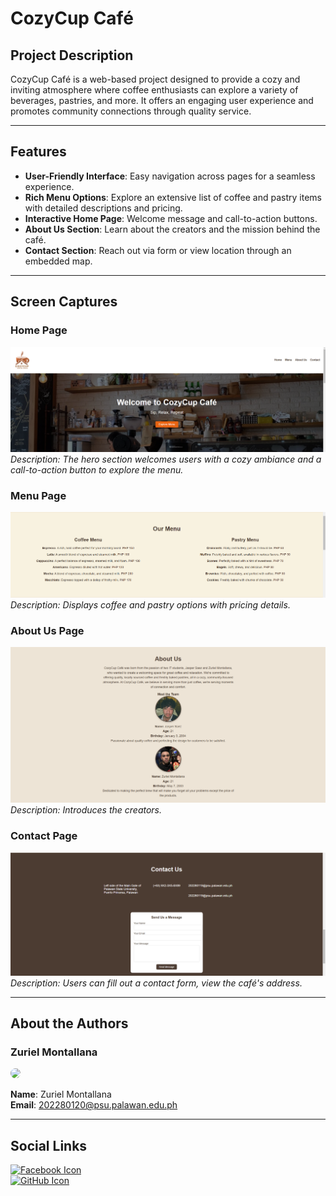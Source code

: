 # CozyCup Café

## Project Description
CozyCup Café is a web-based project designed to provide a cozy and inviting atmosphere where coffee enthusiasts can explore a variety of beverages, pastries, and more. It offers an engaging user experience and promotes community connections through quality service.

---

## Features
- **User-Friendly Interface**: Easy navigation across pages for a seamless experience.
- **Rich Menu Options**: Explore an extensive list of coffee and pastry items with detailed descriptions and pricing.
- **Interactive Home Page**: Welcome message and call-to-action buttons.
- **About Us Section**: Learn about the creators and the mission behind the café.
- **Contact Section**: Reach out via form or view location through an embedded map.

---

## Screen Captures

### Home Page
![Home Page](img/homepage.png)
*Description: The hero section welcomes users with a cozy ambiance and a call-to-action button to explore the menu.*

### Menu Page
![Menu Page](img/menu.png)
*Description: Displays coffee and pastry options with pricing details.*

### About Us Page
![About Us Page](img/aboutus.png)
*Description: Introduces the creators.*

### Contact Page
![Contact Page](img/contact.png)
*Description: Users can fill out a contact form, view the café's address.*

---

## About the Authors

### Zuriel Montallana
<img src="https://github.com/CaidoZur" 
     width="150" 
     style="border-radius: 50%;">

**Name**: Zuriel Montallana  
**Email**: [202280120@psu.palawan.edu.ph](mailto:202280120@psu.palawan.edu.ph)

---

## Social Links
[![Facebook Icon](https://raw.githubusercontent.com/gauravghongde/social-icons/refs/heads/master/PNG/Color/Facebook.png)](https://www.facebook.com/CaidoZeyyMyLove/)
<br>
[![GitHub Icon](https://raw.githubusercontent.com/gauravghongde/social-icons/refs/heads/master/PNG/Color/Github.png)](https://github.com/CaidoZur)
